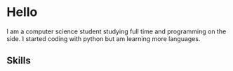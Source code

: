 # Hello
I am a computer science student studying full time and programming on the side. I started coding with python but am learning more languages.

## Skills

